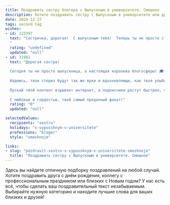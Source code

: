```yaml
---
title: Поздравить сестру блогера с Выпускным в университете. Смешное
description: Хотите поздравить сестру с Выпускным в университете или другим праздником? Наш ИИ создаст незабываемое поздравление, а вы обязательно выделитесь среди других.  
date: 2024-12-27
tags: second tag
wishes:
- id: 123397
  text: "Сестричка, дорогая!  С выпускным тебя!  Теперь ты не просто студентка-задротка, а дипломированный блогер-профи!  Надеюсь, твой контент теперь будет ещё качественнее, а подписчики — ещё богаче (и, главное, — добрее к твоим спонсорским интеграциям 😉).  В общем, пусть жизнь твоя будет такой же яркой и незабываемой, как твои сторис!  Поздравляю!
  "
  rating: "undefined"
  updated: "null"
- id: 31981
  text: "Дорогая сестра!
  
  Сегодня ты не просто выпускница, а настоящая королева блогосферы! 🎓✨ Поздравляю тебя с окончанием университета! Теперь ты officially equipped to делиться с миром самыми крутыми моментами своей жизни, советами по выживанию в обществе и минималистичными рецептами «как заказать пиццу, чтобы не выглядеть ленивой»! 🍕😂
  
  Надеюсь, твои сториз будут так же ярки и вдохновляющи, как твоя улыбка, а лайки сыпаться, как дождь в тропиках! Не забывай, что за каждой удачной фотографией стоит несколько провальных попыток, и это касается не только твоих селфи! 📸😉
  
  Пускай твой контент взрывает интернет, а подписчики растут быстрее, чем у нас с тобой забирают морозы летом! 🥶❤️
  
  С любовью и гордостью, твой самый преданный фанат!"
  rating: "0"
  updated: "null"

selectedValues:
  recipients: "sestru"
  holidays: "s-vypussknym-v-universitete"
  professions: "bloger"
  style: "smeshnoje"

links:
- slug: "pozdravit-sestru-s-vypussknym-v-universitete-smeshnoje"
  title: "Поздравить сестру с Выпускным в университете. Смешное"
---
```


Здесь вы найдете отличную подборку поздравлений на любой случай. 
Хотите поздравить друга с днём рождения, коллегу с профессиональным праздником или близких с Новым годом? У нас есть всё, чтобы сделать ваш поздравительный текст незабываемым. Выбирайте нужную категорию и находите лучшие слова для ваших близких и друзей!
